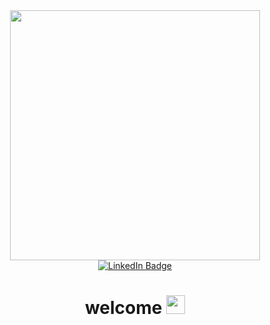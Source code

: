 <div id="header" align="center">
  <img src="https://media.giphy.com/media/AhjXalGPAfJg4/giphy.gif" width="400" />
   <div id="badges">
  <a href="https://www.linkedin.com/in/brianwheeeler/">
    <img src="https://img.shields.io/badge/LinkedIn-blue?style=for-the-badge&logo=linkedin&logoColor=white" alt="LinkedIn Badge"/>
  </a>
  </div>
  <img src="https://komarev.com/ghpvc/?username=denoku&style=flat-square&color=blue" alt=""/>
  <h1>
  welcome
  <img src="https://media.giphy.com/media/hvRJCLFzcasrR4ia7z/giphy.gif" width="30px"/>
</h1>
 </div>
 
